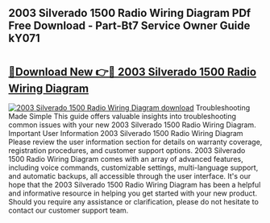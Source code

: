 ## 2003 Silverado 1500 Radio Wiring Diagram PDf Free Download - Part-Bt7 Service Owner Guide kY071

# <h2><a href="http://dfku58.blite.top/?on=2003+Silverado+1500+Radio+Wiring+Diagram">🔗Download New 👉🔴 2003 Silverado 1500 Radio Wiring Diagram</a></h2>

[![2003 Silverado 1500 Radio Wiring Diagram download](https://i.imgur.com/lujVjoI.png)](http://dfku58.blite.top/?on=2003+Silverado+1500+Radio+Wiring+Diagram)
Troubleshooting Made Simple This guide offers valuable insights into troubleshooting common issues with your new 2003 Silverado 1500 Radio Wiring Diagram. Important User Information 2003 Silverado 1500 Radio Wiring Diagram Please review the user information section for details on warranty coverage, registration procedures, and customer support options. 2003 Silverado 1500 Radio Wiring Diagram comes with an array of advanced features, including voice commands, customizable settings, multi-language support, and automatic backups, all accessible through the user interface. It's our hope that the 2003 Silverado 1500 Radio Wiring Diagram has been a helpful and informative resource in helping you get started with your new product. Should you require any assistance or clarification, please do not hesitate to contact our customer support team.
